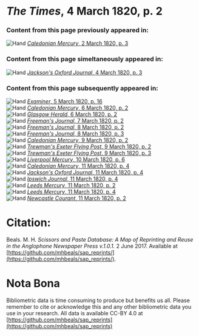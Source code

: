 # *The Times*, 4 March 1820, p. 2  
  
### Content from this page previously appeared in:  
![Hand](http://scissorsandpaste.net/wp-content/uploads/2017/06/smallhandpointer.png) [*Caledonian Mercury*, 2 March 1820, p. 3](https://mhbeals.github.io/sap_html/Caledonian-Mercury/Caledonian-Mercury-2-March-1820-p-3)  
  
### Content from this page simeltaneously appeared in:  
![Hand](http://scissorsandpaste.net/wp-content/uploads/2017/06/smallhandpointer.png) [*Jackson's Oxford Journal*, 4 March 1820, p. 3](https://mhbeals.github.io/sap_html/Jackson's-Oxford-Journal/Jackson's-Oxford-Journal-4-March-1820-p-3)  
  
### Content from this page subsequently appeared in:  
![Hand](http://scissorsandpaste.net/wp-content/uploads/2017/06/smallhandpointer.png) [*Examiner*, 5 March 1820, p. 16](https://mhbeals.github.io/sap_html/Examiner/Examiner-5-March-1820-p-16)  
![Hand](http://scissorsandpaste.net/wp-content/uploads/2017/06/smallhandpointer.png) [*Caledonian Mercury*, 6 March 1820, p. 2](https://mhbeals.github.io/sap_html/Caledonian-Mercury/Caledonian-Mercury-6-March-1820-p-2)  
![Hand](http://scissorsandpaste.net/wp-content/uploads/2017/06/smallhandpointer.png) [*Glasgow Herald*, 6 March 1820, p. 2](https://mhbeals.github.io/sap_html/Glasgow-Herald/Glasgow-Herald-6-March-1820-p-2)  
![Hand](http://scissorsandpaste.net/wp-content/uploads/2017/06/smallhandpointer.png) [*Freeman's Journal*, 7 March 1820, p. 2](https://mhbeals.github.io/sap_html/Freeman's-Journal/Freeman's-Journal-7-March-1820-p-2)  
![Hand](http://scissorsandpaste.net/wp-content/uploads/2017/06/smallhandpointer.png) [*Freeman's Journal*, 8 March 1820, p. 2](https://mhbeals.github.io/sap_html/Freeman's-Journal/Freeman's-Journal-8-March-1820-p-2)  
![Hand](http://scissorsandpaste.net/wp-content/uploads/2017/06/smallhandpointer.png) [*Freeman's Journal*, 8 March 1820, p. 3](https://mhbeals.github.io/sap_html/Freeman's-Journal/Freeman's-Journal-8-March-1820-p-3)  
![Hand](http://scissorsandpaste.net/wp-content/uploads/2017/06/smallhandpointer.png) [*Caledonian Mercury*, 9 March 1820, p. 2](https://mhbeals.github.io/sap_html/Caledonian-Mercury/Caledonian-Mercury-9-March-1820-p-2)  
![Hand](http://scissorsandpaste.net/wp-content/uploads/2017/06/smallhandpointer.png) [*Trewman's Exeter Flying Post*, 9 March 1820, p. 2](https://mhbeals.github.io/sap_html/Trewman's-Exeter-Flying-Post/Trewman's-Exeter-Flying-Post-9-March-1820-p-2)  
![Hand](http://scissorsandpaste.net/wp-content/uploads/2017/06/smallhandpointer.png) [*Trewman's Exeter Flying Post*, 9 March 1820, p. 3](https://mhbeals.github.io/sap_html/Trewman's-Exeter-Flying-Post/Trewman's-Exeter-Flying-Post-9-March-1820-p-3)  
![Hand](http://scissorsandpaste.net/wp-content/uploads/2017/06/smallhandpointer.png) [*Liverpool Mercury*, 10 March 1820, p. 6](https://mhbeals.github.io/sap_html/Liverpool-Mercury/Liverpool-Mercury-10-March-1820-p-6)  
![Hand](http://scissorsandpaste.net/wp-content/uploads/2017/06/smallhandpointer.png) [*Caledonian Mercury*, 11 March 1820, p. 4](https://mhbeals.github.io/sap_html/Caledonian-Mercury/Caledonian-Mercury-11-March-1820-p-4)  
![Hand](http://scissorsandpaste.net/wp-content/uploads/2017/06/smallhandpointer.png) [*Jackson's Oxford Journal*, 11 March 1820, p. 4](https://mhbeals.github.io/sap_html/Jackson's-Oxford-Journal/Jackson's-Oxford-Journal-11-March-1820-p-4)  
![Hand](http://scissorsandpaste.net/wp-content/uploads/2017/06/smallhandpointer.png) [*Ipswich Journal*, 11 March 1820, p. 4](https://mhbeals.github.io/sap_html/Ipswich-Journal/Ipswich-Journal-11-March-1820-p-4)  
![Hand](http://scissorsandpaste.net/wp-content/uploads/2017/06/smallhandpointer.png) [*Leeds Mercury*, 11 March 1820, p. 2](https://mhbeals.github.io/sap_html/Leeds-Mercury/Leeds-Mercury-11-March-1820-p-2)  
![Hand](http://scissorsandpaste.net/wp-content/uploads/2017/06/smallhandpointer.png) [*Leeds Mercury*, 11 March 1820, p. 4](https://mhbeals.github.io/sap_html/Leeds-Mercury/Leeds-Mercury-11-March-1820-p-4)  
![Hand](http://scissorsandpaste.net/wp-content/uploads/2017/06/smallhandpointer.png) [*Newcastle Courant*, 11 March 1820, p. 2](https://mhbeals.github.io/sap_html/Newcastle-Courant/Newcastle-Courant-11-March-1820-p-2)  


# Citation: 

Beals. M. H. *Scissors and Paste Database: A Map of Reprinting and Reuse in the Anglophone Newspaper Press v.1.0.1.* 2 June 2017. Available at [https://github.com/mhbeals/sap_reprints/](https://github.com/mhbeals/sap_reprints/). 

# Nota Bona

Bibliometric data is time consuming to produce but benefits us all. Please remember to cite or acknowledge this and any other bibliometric data you use in your research. All data is available CC-BY 4.0 at [https://github.com/mhbeals/sap_reprints](https://github.com/mhbeals/sap_reprints)